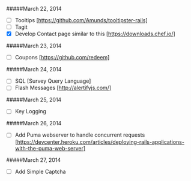 #####March 22, 2014
- [ ] Tooltips [https://github.com/Amunds/tooltipster-rails]
- [ ] Tagit
- [x] Develop Contact page similar to this [https://downloads.chef.io/]

#####March 23, 2014
- [ ] Coupons [https://github.com/redeem]

#####March 24, 2014
- [ ] SQL [Survey Query Language]
- [ ] Flash Messages [http://alertifyjs.com/]

#####March 25, 2014
- [ ] Key Logging

#####March 26, 2014
- [ ] Add Puma webserver to handle concurrent requests [https://devcenter.heroku.com/articles/deploying-rails-applications-with-the-puma-web-server]

#####March 27, 2014
- [ ] Add Simple Captcha